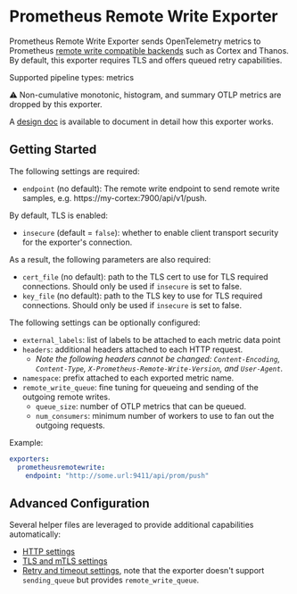 # Prometheus Remote Write Exporter

Prometheus Remote Write Exporter sends OpenTelemetry metrics
to Prometheus [remote write compatible
backends](https://prometheus.io/docs/operating/integrations/)
such as Cortex and Thanos.
By default, this exporter requires TLS and offers queued retry capabilities.

Supported pipeline types: metrics

:warning: Non-cumulative monotonic, histogram, and summary OTLP metrics are
dropped by this exporter.

A [design doc](./DESIGN.md) is available to document in detail
how this exporter works.

## Getting Started

The following settings are required:

- `endpoint` (no default): The remote write endpoint to send remote
write samples, e.g. https://my-cortex:7900/api/v1/push.

By default, TLS is enabled:

- `insecure` (default = `false`): whether to enable client transport security for
  the exporter's connection.

As a result, the following parameters are also required:

- `cert_file` (no default): path to the TLS cert to use for TLS required connections. Should
  only be used if `insecure` is set to false.
- `key_file` (no default): path to the TLS key to use for TLS required connections. Should
  only be used if `insecure` is set to false.

The following settings can be optionally configured:

- `external_labels`: list of labels to be attached to each metric data point
- `headers`: additional headers attached to each HTTP request. 
  - *Note the following headers cannot be changed: `Content-Encoding`, `Content-Type`, `X-Prometheus-Remote-Write-Version`, and `User-Agent`.*
- `namespace`: prefix attached to each exported metric name.
- `remote_write_queue`: fine tuning for queueing and sending of the outgoing remote writes.
  - `queue_size`: number of OTLP metrics that can be queued.
  - `num_consumers`: minimum number of workers to use to fan out the outgoing requests.

Example:

```yaml
exporters:
  prometheusremotewrite:
    endpoint: "http://some.url:9411/api/prom/push"
```

## Advanced Configuration

Several helper files are leveraged to provide additional capabilities automatically:

- [HTTP settings](https://github.com/open-telemetry/opentelemetry-collector/blob/main/config/confighttp/README.md)
- [TLS and mTLS settings](https://github.com/open-telemetry/opentelemetry-collector/blob/main/config/configtls/README.md)
- [Retry and timeout settings](https://github.com/open-telemetry/opentelemetry-collector/blob/main/exporter/exporterhelper/README.md), note that the exporter doesn't support `sending_queue` but provides `remote_write_queue`.
